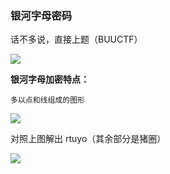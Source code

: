### 银河字母密码

话不多说，直接上题（BUUCTF）

![](https://pic1.imgdb.cn/item/678549afd0e0a243d4f40170.jpg)

**银河字母加密特点：**

```
多以点和线组成的图形
```

![](https://pic1.imgdb.cn/item/678549d3d0e0a243d4f40171.jpg)

对照上图解出 rtuyo（其余部分是猪圈）

![](https://pic1.imgdb.cn/item/678549e5d0e0a243d4f40172.jpg)